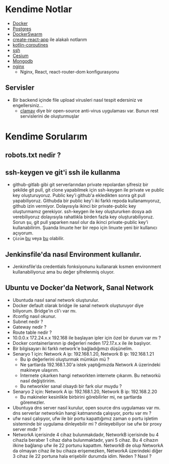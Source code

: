 # Kendime Notlar
- [Docker](./docker/Docker.md)
- [Postgres](./postgres/README.md)
- [DockerSwarm](./docker/DockerSwarm.md)
- [create-react-app](./create-react-app.md) ile alakalı notlarım
- [kotlin-coroutines](./kotlin-coroutines.md)
- [ssh](./ssh.md)
- [Cesium](./Cesium.md)
- [Mongodb](./mongodb/README.md)
- [nginx](./nginx.md)
    - Nginx, React, react-router-dom konfigurasyonu

## Servisler
- Bir backend içinde file upload virusleri nasıl tespit edersiniz ve engellersiniz...
    - [clamav](https://www.clamav.net/) diye bir open-source anti-virus uygulaması var. Bunun rest servislerini de oluşturmuşlar

# Kendime Sorularım
## robots.txt nedir ?

## ssh-keygen ve git'i ssh ile kullanma
- github-gitlab gibi git serverlarından private repolardan şifresiz bir şekilde git pull, git clone yapabilmek için ssh-keygen ile private ve public key oluşturuyoruz. Public key'i github'a ekledikten sonra git pull yapabiliyoruz. Githubda bir public key'i iki farklı repoda kullanamıyoruz, github izin vermiyor. Dolayısıyla ikinci bir private-public key oluşturmamız gerekiyor. ssh-keygen ile key oluştururken dosya adı verebiliyoruz dolayısıyla rahatlıkla birden fazla key oluşturabiliyoruz.
Sorun şu, git pull yaparken nasıl olur da ikinci private-public key'i kullanabilirim. Şuanda linuxte her bir repo için linuxte yeni bir kullanıcı açıyorum.
- `Çözüm` [bu](https://ma.ttias.be/specify-a-specific-ssh-private-key-for-git-pull-git-clone/) veya [bu](https://stackoverflow.com/a/4565746/7975831)  olabilir.

## Jenkinsfile'da nasıl Environment kullanılır.
- Jenkinsfile'da credentials fonksiyonunu kullanarak kısmen environment kullanabiliyoruz ama bu değer şifrelenmiş oluyor.


## Ubuntu ve Docker'da Network, Sanal Network
- Ubuntuda nasıl sanal network oluşturulur.
- Docker default olarak bridge ile sanal network oluşturuyor diye biliyorum. Bridge'in cli'ı var mı.
- ifconfig nasıl okunur.
- Subnet nedir ?
- Gateway nedir ?
- Route table nedir ?
- 10.0.0.x 172.24.x.x 192.168 ile başlayan ipler için özel bir durum var mı ?
- Docker containerlarının ip değerleri neden 172.17.x.x ile ile başlıyor.
- Bir bilgisayarı iki farklı network'e bağladığımızı düşünelim.
- Senaryo 1 için: Network A ip: 192.168.1.20, Network B ip: 192.168.1.21
    - Bu ip değerlerini oluşturmak mümkün mü ?
    - Ne şartlarda 192.168.1.30'a istek yaptığımızda Network A üzerindeki makineye ulaşırım.
    - İnternete çıkarken hangi networkten internete çıkarım. Bu networkü nasıl değiştiririm.
    - Bu networkler sanal olsaydı bir fark olur muydu ? 
- Senaryo 2 için: Network A ip: 192.168.1.20, Network B ip: 192.168.2.20
    - Bu makineler kesinlikle birbirini görebilirler mi, ne şartlarda göremezler.
- Ubuntuya dns server nasıl kurulur, open source dns uygulaması var mı. dns serverlar networkün hangi katmanında çalışıyor, portu var mı ?
- ufw nasıl çalışıyor, ufw ile bir portu kapattığımız zaman o portu işletim sisteminde bir uygulama dinleyebilir mi ? dinleyebiliyor ise ufw bir proxy server mıdır ?
- NetworkA içerisinde 4 cihaz bulunmakdadır, NetworkB içerisinde bu 4 cihazla beraber 1 cihaz daha bulunmaktadır, yani 5 cihaz. Bu 4 cihazın ilkine bağlanıp ufw ile 22 portunu kapattım. NetworkB de olup NetworkA da olmayan cihaz ile bu cihaza erişemezken, NetworkA üzerindeki diğer 3 cihaz ile 22 portuna hala erişebilir durumda idim. Neden ? Nasıl ?
